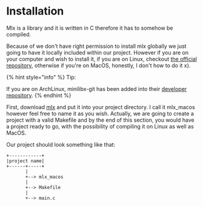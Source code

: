 # Installation

Mlx is a library and it is written in C therefore it has to somehow be compiled.

Because of we don't have right permission to install mlx globally we just going to have it locally included within our project. However if you are on your computer and wish to install it, if you are on Linux, checkout [the official repository](https://github.com/42Paris/minilibx-linux), otherwise if you're on MacOS, honestly, I don't how to do it x).

{% hint style="info" %}
Tip:

If you are on ArchLinux, minilibx-git has been added into their [developer repository](https://aur.archlinux.org/packages/minilibx-git).
{% endhint %}

First, download [mlx](https://projects.intra.42.fr/uploads/document/document/5828/minilibx\_opengl.tgz) and put it into your project directory. I call it mlx\_macos however feel free to name it as you wish. Actually, we are going to create a project with a valid Makefile and by the end of this section, you would have a project ready to go, with the possibility of compiling it on Linux as well as MacOS.

Our project should look something like that:

```
+------------+
|project name|
+------+-----+
       |
       +--> mlx_macos
       |
       +--> Makefile
       |
       +--> main.c
```

